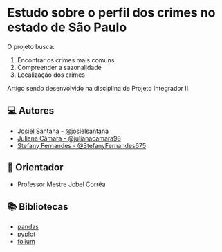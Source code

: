 # Estudo sobre o perfil dos crimes no estado de São Paulo

O projeto busca: 
1. Encontrar os crimes mais comuns
2. Compreender a sazonalidade
3. Localização dos crimes 

Artigo sendo desenvolvido na disciplina de Projeto Integrador II.


## 💻 Autores

- [Josiel Santana - @josielsantana](https://github.com/josielsantana)
- [Juliana Câmara - @julianacamara98](https://github.com/julianacamara98)
- [Stefany Fernandes - @StefanyFernandes675](https://github.com/StefanyFernandes675)

## 🧭 Orientador
- Professor Mestre Jobel Corrêa

## 📚 Bibliotecas

 - [pandas](https://pandas.pydata.org/)
 - [pyplot](https://matplotlib.org/stable/tutorials/introductory/pyplot.html)
 - [folium](https://python-visualization.github.io/folium/)



